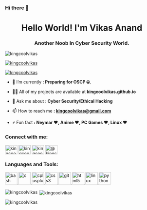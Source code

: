 ### Hi there 👋
<h1 align="center">Hello World! I'm Vikas Anand</h1>
<h3 align="center">Another Noob In Cyber Security World.</h3>

<p align="left"> <img src="https://komarev.com/ghpvc/?username=kingcoolvikas&label=Profile%20views&color=0e75b6&style=flat" alt="kingcoolvikas" /> </p>

<p align="left"> <a href="https://github.com/ryo-ma/github-profile-trophy"><img src="https://github-profile-trophy.vercel.app/?username=kingcoolvikas" alt="kingcoolvikas" /></a> </p>

<p align="left"> <a href="https://twitter.com/kingcoolvikas" target="blank"><img src="https://img.shields.io/twitter/follow/kingcoolvikas?logo=twitter&style=for-the-badge" alt="kingcoolvikas" /></a> </p>

- 🌱 I’m currently **: Preparing for OSCP 🤐.**

- 👨‍💻 All of my projects are available at **kingcoolvikas.github.io**

- 💬 Ask me about **: Cyber Security/Ethical Hacking**

- 📫 How to reach me **: kingcoolvikas@gmail.com**

- ⚡ Fun fact **: Neymar ❤, Anime ❤, PC Games ❤, Linux ❤**

<h3 align="left">Connect with me:</h3>
<p align="left">
<a href="https://twitter.com/kingcoolvikas" target="blank"><img align="center" src="https://cdn.jsdelivr.net/npm/simple-icons@3.0.1/icons/twitter.svg" alt="kingcoolvikas" height="30" width="40" /></a>
<a href="https://fb.com/kingcoolvikas" target="blank"><img align="center" src="https://cdn.jsdelivr.net/npm/simple-icons@3.0.1/icons/facebook.svg" alt="kingcoolvikas" height="30" width="40" /></a>
<a href="https://instagram.com/kingcoolvikas" target="blank"><img align="center" src="https://cdn.jsdelivr.net/npm/simple-icons@3.0.1/icons/instagram.svg" alt="kingcoolvikas" height="30" width="40" /></a>
<a href="https://medium.com/@kingcoolvikas" target="blank"><img align="center" src="https://cdn.jsdelivr.net/npm/simple-icons@3.0.1/icons/medium.svg" alt="@kingcoolvikas" height="30" width="40" /></a>
</p>

<h3 align="left">Languages and Tools:</h3>
<p align="left"> <a href="https://www.gnu.org/software/bash/" target="_blank"> <img src="https://www.vectorlogo.zone/logos/gnu_bash/gnu_bash-icon.svg" alt="bash" width="40" height="40"/> </a> <a href="https://www.cprogramming.com/" target="_blank"> <img src="https://devicons.github.io/devicon/devicon.git/icons/c/c-original.svg" alt="c" width="40" height="40"/> </a> <a href="https://www.w3schools.com/cpp/" target="_blank"> <img src="https://devicons.github.io/devicon/devicon.git/icons/cplusplus/cplusplus-original.svg" alt="cplusplus" width="40" height="40"/> </a> <a href="https://www.w3schools.com/css/" target="_blank"> <img src="https://devicons.github.io/devicon/devicon.git/icons/css3/css3-original-wordmark.svg" alt="css3" width="40" height="40"/> </a> <a href="https://git-scm.com/" target="_blank"> <img src="https://www.vectorlogo.zone/logos/git-scm/git-scm-icon.svg" alt="git" width="40" height="40"/> </a> <a href="https://www.w3.org/html/" target="_blank"> <img src="https://devicons.github.io/devicon/devicon.git/icons/html5/html5-original-wordmark.svg" alt="html5" width="40" height="40"/> </a> <a href="https://www.linux.org/" target="_blank"> <img src="https://devicons.github.io/devicon/devicon.git/icons/linux/linux-original.svg" alt="linux" width="40" height="40"/> </a> <a href="https://www.python.org" target="_blank"> <img src="https://devicons.github.io/devicon/devicon.git/icons/python/python-original.svg" alt="python" width="40" height="40"/> </a> </p>

<p><img align="left" src="https://github-readme-stats.vercel.app/api/top-langs?username=kingcoolvikas&show_icons=true&locale=en&layout=compact" alt="kingcoolvikas" /></p>

<p>&nbsp;<img align="center" src="https://github-readme-stats.vercel.app/api?username=kingcoolvikas&show_icons=true&locale=en" alt="kingcoolvikas" /></p>

<p><img align="center" src="https://github-readme-streak-stats.herokuapp.com/?user=kingcoolvikas&" alt="kingcoolvikas" /></p>


